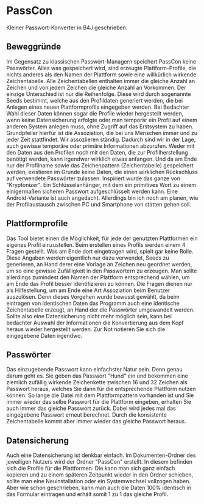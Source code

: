 # PassCon
Kleiner Passwort-Konverter in B4J geschrieben.

## Beweggründe
Im Gegensatz zu klassischen Passwort-Managern speichert PassCon keine Passwörter. Alles was gespeichert wird, sind erzeugte Plattform-Profile, die nichts anderes als den Namen der Plattform sowie eine willkürlich wirkende Zeichentabelle. Alle Zeichentabellen enthalten immer die gleiche Anzahl an Zeichen und von jedem Zeichen die gleiche Anzahl an Vorkommen. Der einzige Unterschied ist nur die Reihenfolge. Diese wird durch sogenannte Seeds bestimmt, welche aus den Profildaten generiert werden, die bei Anlegen eines neuen Plattformprofils eingegeben werden. Bei Bedachter Wahl dieser Daten können sogar die Profile wieder hergestellt werden, wenn keine Datensicherung erfolgte oder man temporär ein Profil auf einem anderen System anlegen muss, ohne Zugriff auf das Erstsystem zu haben.
Grundpfeiler hierfür ist die Assoziation, die bei uns Menschen immer und zu jeder Zeit stattfindet. Wir assoziieren ständig. Dadurch sind wir in der Lage, auch gewisse temporäre oder primäre Informationen abzurufen. Weder mit den Daten aus den Profilen noch mit den Daten, die zur Profilherstellung benötigt werden, kann irgendwer wirklich etwas anfangen. Und da am Ende nur der Profilname sowie das Zeichenpattern (Zeichentabelle) gespeichert werden, existieren im Grunde keine Daten, die einen wirklichen Rückschluss auf verwendete Passwörter zulassen. Inspiriert wurde das ganze von "Kryptonizer". Ein Schlüsselanhänger, mit dem ein primitives Wort zu einem einigermaßen sicheren Passwort aufgeschlüsselt werden kann.
Eine Android-Variante ist auch angedacht. Allerdings bin ich noch am planen, wie der Profilaustausch zwischen PC und Smartphone von statten gehen soll.

## Plattformprofile
Das Tool bietet einen die Möglichkeit, für jede der genutzten Plattformen ein eigenes Profil einzustellen. Beim erstellen eines Profils werden einem 4 Fragen gestellt. Was am Ende dort eingetragen wird, spielt gar keine Rolle. Diese Angaben werden eigentlich nur dazu verwendet, Seeds zu generieren, an Hand derer eine Vorlage an Zeichen neu geordnet werden, um so eine gewisse Zufälligkeit in den Passwörtern zu erzeugen.
Man sollte allerdings zumindest den Namen der Plattform entsprechend wählen, um am Ende das Profil besser identifizieren zu können. Die Fragen dienen nur als Hilfestellung, um am Ende eine Art Assoziation beim Benutzer auszulösen. Denn dieses Vorgehen wurde bewusst gewählt, da beim eintragen von identischen Daten das Programm auch eine identische Zeichentabelle erzeugt, an Hand der die Passwörter umgewandelt werden. Sollte also eine Datensicherung nicht mehr möglich sein, kann bei bedachter Auswahl der Informationen die Konvertierung aus dem Kopf heraus wieder hergestellt werden. Zur Not notieren Sie sich die eingegebene Daten irgendwo.

## Passwörter
Das einzugebende Passwort kann einfachster Natur sein. Denn genau darum geht es. Sie geben das Passwort "Hund" ein und bekommen eine ziemlich zufällig wirkende Zeichenkette zwischen 16 und 32 Zeichen als Passwort heraus, welches Sie dann für die entsprechende Plattform nutzen können. So lange die Datei mit dem Plattformpattern vorhanden ist und Sie immer wieder das selbe Passwort für die Plattform eingeben, erhalten Sie auch immer das gleiche Passwort zurück. Dabei wird jedes mal das eingegebene Passwort erneut berechnet. Durch die konsistente Zeichentabelle kommt aber immer wieder das gleiche Passwort heraus.

## Datensicherung
Auch eine Datensicherung ist denkbar einfach. Im Dokumenten-Ordner des jeweiligen Nutzers wird der Ordner "PassCon" erstellt. In diesem befinden sich die Profile für die Plattformen. Die kann man sich ganz einfach kopieren und zu einem späteren Zeitpunkt wieder in den Ordner schieben, sollte man eine Neuinstallation oder ein Systemwechsel vollzogen haben. Aber wie schon geschrieben, kann man auch die Daten 100% identisch in das Formular eintragen und erhält somit 1 zu 1 das gleiche Profil.
